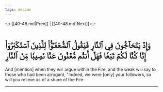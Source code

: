 ```yaml
---
tags: meccan
---
```


👈 [[40-46.md|Prev]] | [[40-48.md|Next]] 👉

# وَإِذۡ يَتَحَآجُّونَ فِي ٱلنَّارِ فَيَقُولُ ٱلضُّعَفَـٰٓؤُاْ لِلَّذِينَ ٱسۡتَكۡبَرُوٓاْ إِنَّا كُنَّا لَكُمۡ تَبَعٗا فَهَلۡ أَنتُم مُّغۡنُونَ عَنَّا نَصِيبٗا مِّنَ ٱلنَّارِ

And [mention] when they will argue within the Fire, and the weak will say to those who had been arrogant, "Indeed, we were [only] your followers, so will you relieve us of a share of the Fire

---

